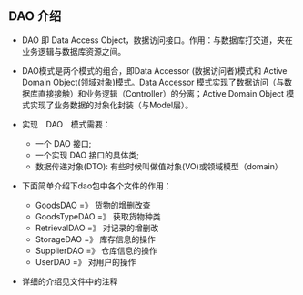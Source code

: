 DAO 介绍
--
- DAO 即 Data Access Object，数据访问接口。作用：与数据库打交道，夹在业务逻辑与数据库资源之间。

- DAO模式是两个模式的组合，即Data Accessor (数据访问者)模式和 Active Domain Object(领域对象)模式。Data Accessor 模式实现了数据访问（与数据库直接接触）和业务逻辑（Controller）的分离；Active Domain Object 模式实现了业务数据的对象化封装（与Model层）。

- 实现　DAO　模式需要：　　
   + 一个 DAO 接口;  
   + 一个实现 DAO 接口的具体类;  
   + 数据传递对象(DTO): 有些时候叫做值对象(VO)或领域模型（domain）
- 下面简单介绍下dao包中各个文件的作用：  
    + GoodsDAO          =》 货物的增删改查
    + GoodsTypeDAO      =》 获取货物种类
    + RetrievalDAO      =》 对记录的增删改
    + StorageDAO        =》 库存信息的操作
    + SupplierDAO       =》 仓库信息的操作
    + UserDAO           =》 对用户的操作
- 详细的介绍见文件中的注释
